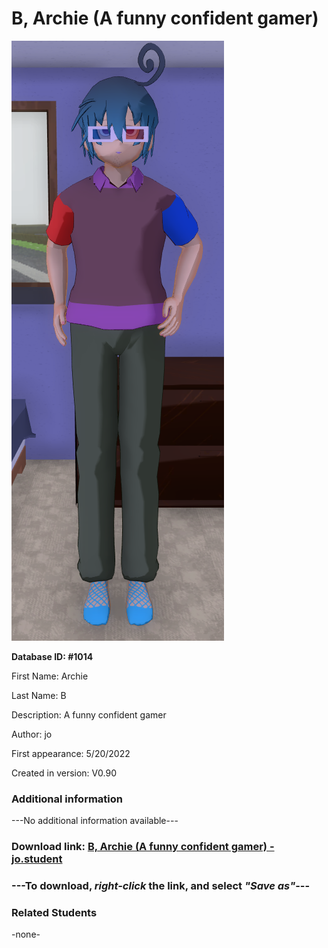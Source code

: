 # B, Archie (A funny confident gamer)

<img src="../../Files/Images/B, Archie (A funny confident gamer).png" title="B, Archie (A funny confident gamer) - jo">

**Database ID: #1014**

First Name: Archie

Last Name: B

Description: A funny confident gamer

Author: jo

First appearance: 5/20/2022

Created in version: V0.90

### Additional information

---No additional information available---

### Download link: <a href="https://raw.githubusercontent.com/Arbiter1223/Daigaku-Gurashi-Custom-Students/master/Files/Student%20Files/B%2C%20Archie%20(A%20funny%20confident%20gamer)%20-%20jo.student">B, Archie (A funny confident gamer) - jo.student</a>

### ---**To download, _right-click_ the link, and select _"Save as"_**---

### Related Students

-none-
